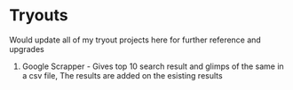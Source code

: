 # Tryouts
Would update all of my tryout projects here for further reference and upgrades

1) Google Scrapper - Gives top 10 search result and glimps of the same in a csv file, The results are added on the esisting results 

